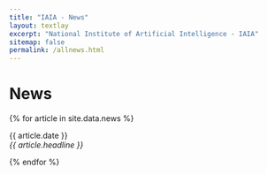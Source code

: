 ```yaml
---
title: "IAIA - News"
layout: textlay
excerpt: "National Institute of Artificial Intelligence - IAIA"
sitemap: false
permalink: /allnews.html
---
```


# News

{% for article in site.data.news %}
<p>{{ article.date }} <br>
<em>{{ article.headline }}</em></p>
{% endfor %}
